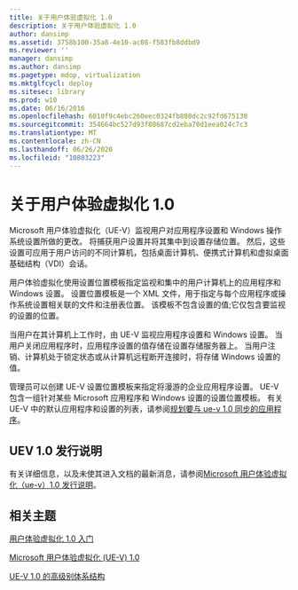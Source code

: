 ```yaml
---
title: 关于用户体验虚拟化 1.0
description: 关于用户体验虚拟化 1.0
author: dansimp
ms.assetid: 3758b100-35a8-4e10-ac08-f583fb8ddbd9
ms.reviewer: ''
manager: dansimp
ms.author: dansimp
ms.pagetype: mdop, virtualization
ms.mktglfcycl: deploy
ms.sitesec: library
ms.prod: w10
ms.date: 06/16/2016
ms.openlocfilehash: 6010f9c4ebc260eec0324fb880dc2c92fd675130
ms.sourcegitcommit: 354664bc527d93f80687cd2eba70d1eea024c7c3
ms.translationtype: MT
ms.contentlocale: zh-CN
ms.lasthandoff: 06/26/2020
ms.locfileid: "10803223"
---
```

# 关于用户体验虚拟化 1.0


Microsoft 用户体验虚拟化（UE-V）监视用户对应用程序设置和 Windows 操作系统设置所做的更改。 将捕获用户设置并将其集中到设置存储位置。 然后，这些设置可应用于用户访问的不同计算机，包括桌面计算机、便携式计算机和虚拟桌面基础结构（VDI）会话。

用户体验虚拟化使用设置位置模板指定监视和集中的用户计算机上的应用程序和 Windows 设置。 设置位置模板是一个 XML 文件，用于指定与每个应用程序或操作系统设置相关联的文件和注册表位置。 该模板不包含设置的值;它仅包含要监视的设置的位置。

当用户在其计算机上工作时，由 UE-V 监视应用程序设置和 Windows 设置。 当用户关闭应用程序时，应用程序设置的值存储在设置存储服务器上。 当用户注销、计算机处于锁定状态或从计算机远程断开连接时，将存储 Windows 设置的值。

管理员可以创建 UE-V 设置位置模板来指定将漫游的企业应用程序设置。 UE-V 包含一组针对某些 Microsoft 应用程序和 Windows 设置的设置位置模板。 有关 UE-V 中的默认应用程序和设置的列表，请参阅[规划要与 ue-v 1.0 同步的应用程序](planning-which-applications-to-synchronize-with-ue-v-10.md)。

## UEV 1.0 发行说明


有关详细信息，以及未使其进入文档的最新消息，请参阅[Microsoft 用户体验虚拟化（ue-v）1.0 发行说明](microsoft-user-experience-virtualization--ue-v--10-release-notes.md)。

## 相关主题


[用户体验虚拟化 1.0 入门](getting-started-with-user-experience-virtualization-10.md)

[Microsoft 用户体验虚拟化 (UE-V) 1.0](index.md)

[UE-V 1.0 的高级别体系结构](high-level-architecture-for-ue-v-10.md)

 

 





